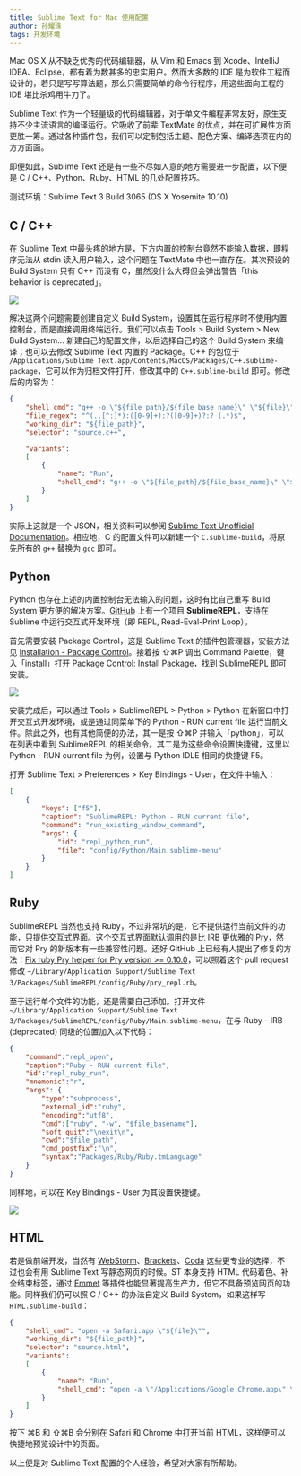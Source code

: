 ```yaml
---
title: Sublime Text for Mac 使用配置
author: 孙耀珠
tags: 开发环境
---
```


Mac OS X 从不缺乏优秀的代码编辑器，从 Vim 和 Emacs 到 Xcode、IntelliJ IDEA、Eclipse，都有着为数甚多的忠实用户。然而大多数的 IDE 是为软件工程而设计的，若只是写写算法题，那么只需要简单的命令行程序，用这些面向工程的 IDE 堪比杀鸡用牛刀了。

Sublime Text 作为一个轻量级的代码编辑器，对于单文件编程非常友好，原生支持不少主流语言的编译运行。它吸收了前辈 TextMate 的优点，并在可扩展性方面更胜一筹。通过各种插件包，我们可以定制包括主题、配色方案、编译选项在内的方方面面。

即便如此，Sublime Text 还是有一些不尽如人意的地方需要进一步配置，以下便是 C / C++、Python、Ruby、HTML 的几处配置技巧。

测试环境：Sublime Text 3 Build 3065 (OS X Yosemite 10.10)

<!--more-->

## C / C++

在 Sublime Text 中最头疼的地方是，下方内置的控制台竟然不能输入数据，即程序无法从 stdin 读入用户输入，这个问题在 TextMate 中也一直存在。其次预设的 Build System 只有 C++ 而没有 C，虽然没什么大碍但会弹出警告「this behavior is deprecated」。

![](/images/sublime-text-for-mac-00.png)

解决这两个问题需要创建自定义 Build System，设置其在运行程序时不使用内置控制台，而是直接调用终端运行。我们可以点击 Tools > Build System > New Build System... 新建自己的配置文件，以后选择自己的这个 Build System 来编译；也可以去修改 Sublime Text 内置的 Package。C++ 的包位于 `/Applications/Sublime Text.app/Contents/MacOS/Packages/C++.sublime-package`，它可以作为归档文件打开，修改其中的 `C++.sublime-build` 即可。修改后的内容为：

```json
{
    "shell_cmd": "g++ -o \"${file_path}/${file_base_name}\" \"${file}\"",
    "file_regex": "^(..[^:]*):([0-9]+):?([0-9]+)?:? (.*)$",
    "working_dir": "${file_path}",
    "selector": "source.c++",

    "variants":
    [
        {
            "name": "Run",
            "shell_cmd": "g++ -o \"${file_path}/${file_base_name}\" \"${file}\" && open \"${file_path}/${file_base_name}\""
        }
    ]
}
```

实际上这就是一个 JSON，相关资料可以参阅 [Sublime Text Unofficial Documentation](http://docs.sublimetext.info/en/latest/reference/build_systems.html)。相应地，C 的配置文件可以新建一个 `C.sublime-build`，将原先所有的 `g++` 替换为 `gcc` 即可。 

## Python

Python 也存在上述的内置控制台无法输入的问题，这时有比自己重写 Build System 更方便的解决方案。[GitHub](https://github.com/wuub/SublimeREPL) 上有一个项目 **SublimeREPL**，支持在 Sublime 中运行交互式开发环境（即 REPL, Read-Eval-Print Loop）。

首先需要安装 Package Control，这是 Sublime Text 的插件包管理器，安装方法见 [Installation - Package Control](https://packagecontrol.io/installation)。接着按 ⇧⌘P 调出 Command Palette，键入「install」打开 Package Control: Install Package，找到 SublimeREPL 即可安装。

![](/images/sublime-text-for-mac-01.png)

安装完成后，可以通过 Tools > SublimeREPL > Python > Python 在新窗口中打开交互式开发环境，或是通过同菜单下的 Python - RUN current file 运行当前文件。除此之外，也有其他简便的办法，其一是按 ⇧⌘P 并输入「python」，可以在列表中看到 SublimeREPL 的相关命令。其二是为这些命令设置快捷键，这里以 Python - RUN current file 为例，设置与 Python IDLE 相同的快捷键 F5。

打开 Sublime Text > Preferences > Key Bindings - User，在文件中输入：

```json
[
    {
        "keys": ["f5"],
        "caption": "SublimeREPL: Python - RUN current file",
        "command": "run_existing_window_command",
        "args": {
            "id": "repl_python_run",
            "file": "config/Python/Main.sublime-menu"
        }
    }
]
```


## Ruby

SublimeREPL 当然也支持 Ruby，不过非常坑的是，它不提供运行当前文件的功能，只提供交互式界面。这个交互式界面默认调用的是比 IRB 更优雅的 [Pry](http://pryrepl.org)，然而它对 Pry 的新版本有一些兼容性问题。还好 GitHub 上已经有人提出了修复的方法：[Fix ruby Pry helper for Pry version >= 0.10.0](https://github.com/wuub/SublimeREPL/pull/372)，可以照着这个 pull request 修改 `~/Library/Application Support/Sublime Text 3/Packages/SublimeREPL/config/Ruby/pry_repl.rb`。

至于运行单个文件的功能，还是需要自己添加。打开文件 `~/Library/Application Support/Sublime Text 3/Packages/SublimeREPL/config/Ruby/Main.sublime-menu`，在与 Ruby - IRB (deprecated) 同级的位置加入以下代码：

```json
{
    "command":"repl_open",
    "caption":"Ruby - RUN current file",
    "id":"repl_ruby_run",
    "mnemonic":"r",
    "args": {
        "type":"subprocess",
        "external_id":"ruby",
        "encoding":"utf8",
        "cmd":["ruby", "-w", "$file_basename"],
        "soft_quit":"\nexit\n",
        "cwd":"$file_path",
        "cmd_postfix":"\n",
        "syntax":"Packages/Ruby/Ruby.tmLanguage"
    }
}
```

同样地，可以在 Key Bindings - User 为其设置快捷键。

![](/images/sublime-text-for-mac-02.png)


## HTML

若是做前端开发，当然有 [WebStorm](http://www.jetbrains.com/webstorm/)、[Brackets](http://brackets.io)、[Coda](http://www.panic.com/coda/) 这些更专业的选择，不过也会有用 Sublime Text 写静态网页的时候。ST 本身支持 HTML 代码着色、补全结束标签，通过 [Emmet](https://packagecontrol.io/packages/Emmet) 等插件也能显著提高生产力，但它不具备预览网页的功能。同样我们仍可以照 C / C++ 的办法自定义 Build System，如果这样写 `HTML.sublime-build`：

```json
{
    "shell_cmd": "open -a Safari.app \"${file}\"",
    "working_dir": "${file_path}",
    "selector": "source.html",
    "variants":
    [
        {
            "name": "Run",
            "shell_cmd": "open -a \"/Applications/Google Chrome.app\" \"${file}\""
        }
    ]
}
```

按下 ⌘B 和 ⇧⌘B 会分别在 Safari 和 Chrome 中打开当前 HTML，这样便可以快捷地预览设计中的页面。


以上便是对 Sublime Text 配置的个人经验，希望对大家有所帮助。
